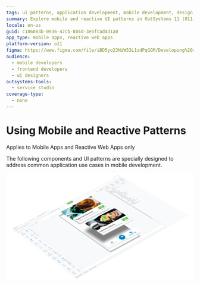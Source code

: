 ```yaml
---
tags: ui patterns, application development, mobile development, design best practices, enhanced user experience
summary: Explore mobile and reactive UI patterns in OutSystems 11 (O11) for enhanced app development.
locale: en-us
guid: c186083b-0936-47cb-804d-3e5fcad431a0
app_type: mobile apps, reactive web apps
platform-version: o11
figma: https://www.figma.com/file/iBD5yo23NiW53L1zdPqGGM/Developing%20an%20Application?node-id=201:20
audience:
  - mobile developers
  - frontend developers
  - ui designers
outsystems-tools:
  - service studio
coverage-type:
  - none
---
```


# Using Mobile and Reactive Patterns

<div class="info" markdown="1">

Applies to Mobile Apps and Reactive Web Apps only

</div>

The following components and UI patterns are specially designed to address common application use cases in mobile development.

![Screenshot of various mobile UI patterns for application development](images/UI_Mobile_Patterns_1.png "Mobile UI Patterns")
